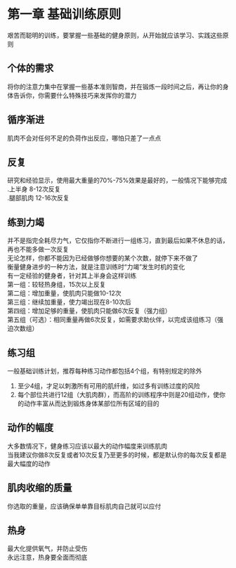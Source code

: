 # 第一章 基础训练原则
艰苦而聪明的训练，要掌握一些基础的健身原则，从开始就应该学习、实践这些原则<br>
## 个体的需求
将你的注意力集中在掌握一些基本准则智商，并在锻炼一段时间之后，再让你的身体告诉你，你需要什么特殊技巧来发挥你的潜力<br>
## 循序渐进
肌肉不会对任何不足的负荷作出反应，哪怕只差了一点点<br>
## 反复
研究和经验显示，使用最大重量的70%-75%效果是最好的，一般情况下能够完成<br>
.上半身 8-12次反复<br>
.腿部肌肉 12-16次反复<br>
## 练到力竭
并不是指完全耗尽力气，它仅指你不断进行一组练习，直到最后如果不休息的话，再也不能多做一次反复<br>
无论怎样，你都不能因为已经做够你想要的某个次数，就停下来不做了<br>
衡量健身进步的一种方法，就是注意训练时“力竭”发生时机的变化<br>
有一定经验的健身者，针对其上半身会这样训练<br>
第一组：较轻热身组，15次以上反复<br>
第二组：增加重量，使肌肉只能做10-12次<br>
第三组：继续加重量，使力竭出现在8-10次后<br>
第四组：增加足够的重量，使肌肉只能做6次反复（强力组）<br>
第五组（可选）：相同重量再做6次反复，如需要求助伙伴，以完成该组练习（强迫次数组）<br>
## 练习组
一般基础训练计划，推荐每种练习动作都包括4个组，有特别规定的除外<br>
1. 至少4组，才足以刺激所有可用的肌纤维，如过多有训练过度的风险<br>
2. 每个部位共进行12组（大肌肉群），而高阶的训练程序中则是20组动作，使你的动作丰富从而达到锻炼身体某部位所有区域的目的<br>
## 动作的幅度
大多数情况下，健身练习应该以最大的动作幅度来训练肌肉<br>
当我建议你做8次反复或者10次反复乃至更多的时候，都是默认你的每次反复都是最大幅度的动作<br>
## 肌肉收缩的质量
你选取的重量，应该确保单单靠目标肌肉自己就可以应付<br>
## 热身
最大化提供氧气，并防止受伤<br>
永远注意，热身要全面而彻底<br>

